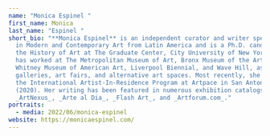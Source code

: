 ```yaml
---
name: "Monica Espinel "
first_name: Monica
last_name: "Espinel "
short_bio: "**Monica Espinel** is an independent curator and writer specializing
  in Modern and Contemporary Art from Latin America and is a Ph.D. candidate in
  the History of Art at The Graduate Center, City University of New York. She
  has worked at The Metropolitan Museum of Art, Bronx Museum of the Arts,
  Whitney Museum of American Art, Liverpool Biennial, and Wave Hill, as well as
  galleries, art fairs, and alternative art spaces. Most recently, she curated
  the International Artist-In-Residence Program at Artpace in San Antonio, TX
  (2020). Her writing has been featured in numerous exhibition catalogs and in
  _ArtNexus_, _Arte al Dia_, _Flash Art_, and _Artforum.com_."
portraits:
  - media: 2022/06/monica-espinel
website: https://monicaespinel.com/
---
```

